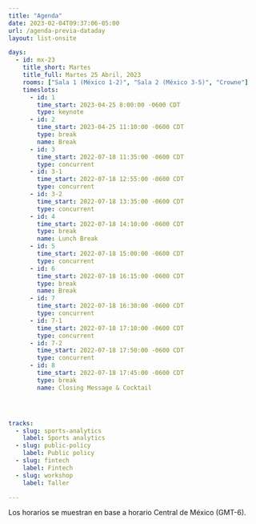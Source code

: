 ```yaml
---
title: "Agenda"
date: 2023-02-04T09:37:06-05:00
url: /agenda-previa-dataday
layout: list-onsite

days: 
  - id: mx-23
    title_short: Martes
    title_full: Martes 25 Abril, 2023
    rooms: ["Sala 1 (México 1-2)", "Sala 2 (México 3-5)", "Crowne"]
    timeslots: 
      - id: 1
        time_start: 2023-04-25 8:00:00 -0600 CDT
        type: keynote
      - id: 2
        time_start: 2023-04-25 11:10:00 -0600 CDT
        type: break
        name: Break
      - id: 3
        time_start: 2022-07-18 11:35:00 -0600 CDT
        type: concurrent
      - id: 3-1
        time_start: 2022-07-18 12:55:00 -0600 CDT
        type: concurrent
      - id: 3-2
        time_start: 2022-07-18 13:35:00 -0600 CDT
        type: concurrent
      - id: 4
        time_start: 2022-07-18 14:10:00 -0600 CDT
        type: break
        name: Lunch Break
      - id: 5
        time_start: 2022-07-18 15:00:00 -0600 CDT
        type: concurrent
      - id: 6
        time_start: 2022-07-18 16:15:00 -0600 CDT
        type: break
        name: Break
      - id: 7
        time_start: 2022-07-18 16:30:00 -0600 CDT
        type: concurrent
      - id: 7-1
        time_start: 2022-07-18 17:10:00 -0600 CDT
        type: concurrent
      - id: 7-2
        time_start: 2022-07-18 17:50:00 -0600 CDT
        type: concurrent
      - id: 8
        time_start: 2022-07-18 17:45:00 -0600 CDT
        type: break
        name: Closing Message & Cocktail




tracks:
  - slug: sports-analytics
    label: Sports analytics
  - slug: public-policy
    label: Public policy 
  - slug: fintech
    label: Fintech 
  - slug: workshop
    label: Taller

---
```


<p>Los horarios se muestran en base a horario Central de México (GMT-6).</p>
